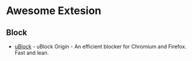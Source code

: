 # Awesome Extesion

## Block

- [uBlock](https://github.com/gorhill/uBlock) - uBlock Origin - An efficient blocker for Chromium and Firefox. Fast and lean.
